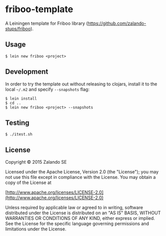 # friboo-template

A Leiningen template for Friboo library (https://github.com/zalando-stups/friboo).

## Usage

```
$ lein new friboo <project>
```

## Development

In order to try the template out without releasing to clojars, install it to the local `~/.m2` and specify `--snapshots` flag:

```
$ lein install
$ cd ..
$ lein new friboo <project> --snapshots
```

## Testing

```
$ ./itest.sh
```

## License

Copyright © 2015 Zalando SE

Licensed under the Apache License, Version 2.0 (the "License");
you may not use this file except in compliance with the License.
You may obtain a copy of the License at

   [http://www.apache.org/licenses/LICENSE-2.0](http://www.apache.org/licenses/LICENSE-2.0)

Unless required by applicable law or agreed to in writing, software
distributed under the License is distributed on an "AS IS" BASIS,
WITHOUT WARRANTIES OR CONDITIONS OF ANY KIND, either express or implied.
See the License for the specific language governing permissions and
limitations under the License.
